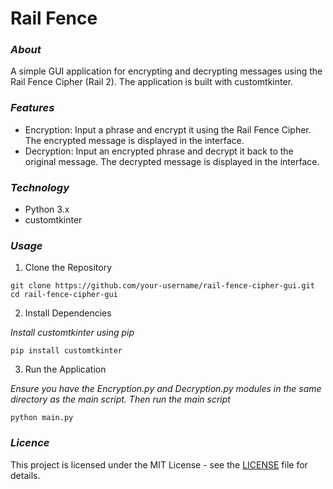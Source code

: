 # Rail Fence

### **_About_**
A simple GUI application for encrypting and decrypting messages using the Rail Fence Cipher (Rail 2). The application is built with customtkinter.

### **_Features_**

* Encryption: Input a phrase and encrypt it using the Rail Fence Cipher. The encrypted message is displayed in the interface.
* Decryption: Input an encrypted phrase and decrypt it back to the original message. The decrypted message is displayed in the interface.

### **_Technology_**

* Python 3.x
* customtkinter

### **_Usage_**

1. Clone the Repository
   
```
git clone https://github.com/your-username/rail-fence-cipher-gui.git
cd rail-fence-cipher-gui
```

2. Install Dependencies

_Install customtkinter using pip_
```
pip install customtkinter
```

3. Run the Application

_Ensure you have the Encryption.py and Decryption.py modules in the same directory as the main script. Then run the main script_
```
python main.py
```
### **_Licence_**

This project is licensed under the MIT License - see the [LICENSE](https://github.com/Jelared/Project-Rail_fence_cipher?tab=MIT-1-ov-file) file for details.

